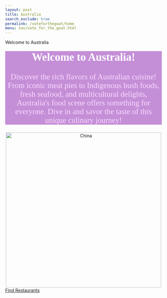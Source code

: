 ```yaml
---
layout: post 
title: Australia
search_exclude: true
permalink: /voteforthegoat/home
menu: nav/vote_for_the_goat.html
---
```

Welcome to Australia

<html>
<head>
<style>
.myDiv {
  border: 5px white;
  background-color: rgb(196, 143, 215);    
  text-align: center;
}
</style>
</head>
<body>

<div class="myDiv">
  <h2 style="
    color: white;
    font-family: 'Comic Sans MS', 'Brush Script MT', cursive; /* Fun and playful font */
    font-size: 2.5em; /* Adjusted size for emphasis */
    text-align: center; /* Centered text */
    margin-top: 20px;">Welcome to Australia!</h2>
  <p style="
    color: #FCDBFF;
    font-family: 'Comic Sans MS', 'Brush Script MT', cursive; /* Fun and playful font */
    font-size: 25px; /* Adjusted size for emphasis */
    text-align: center; /* Centered text */
    margin-top: 10px;">Discover the rich flavors of Australian cuisine! From iconic meat pies to Indigenous bush foods, fresh seafood, and multicultural delights, Australia's food scene offers something for everyone. Dive in and savor the taste of this unique culinary journey!</p>
</div>
<center>
<img src="{{site.baseurl}}/images/createandcompete/china.jpeg" alt= "China" width="500" height="500">
</center>
<a href=""
    button class="button"> Find Restaurants
</a>
</body>
</html>